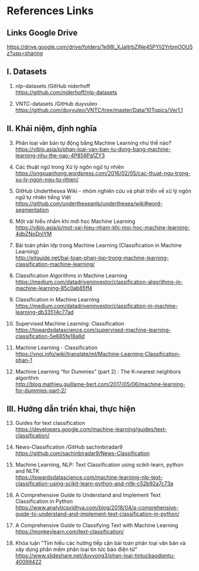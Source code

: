 # References Links

## Links Google Drive

https://drive.google.com/drive/folders/1e98l_XJaItrbZlNe45PYli2YrbmOOU5z?usp=sharing

## I. Datasets

1. nlp-datasets /GitHub niderhoff  
https://github.com/niderhoff/nlp-datasets

2. VNTC-datasets /GitHub duyvuleo  
https://github.com/duyvuleo/VNTC/tree/master/Data/10Topics/Ver1.1

## II. Khái niệm, định nghĩa

3. Phân loại văn bản tự động bằng Machine Learning như thế nào?  
https://viblo.asia/p/phan-loai-van-ban-tu-dong-bang-machine-learning-nhu-the-nao-4P856Pa1ZY3

4. Các thuật ngữ trong Xử lý ngôn ngữ tự nhiên  
https://ongxuanhong.wordpress.com/2016/02/05/cac-thuat-ngu-trong-xu-ly-ngon-ngu-tu-nhien/

5. GitHub Underthesea Wiki - nhóm nghiên cứu và phát triển về xử lý ngôn ngữ tự nhiên tiếng Việt  
https://github.com/undertheseanlp/underthesea/wiki#word-segmentation

6. Một vài hiểu nhầm khi mới học Machine Learning  
https://viblo.asia/p/mot-vai-hieu-nham-khi-moi-hoc-machine-learning-4dbZNoDnlYM

7. Bài toán phân lớp trong Machine Learning (Classification in Machine Learning)  
http://eitguide.net/bai-toan-phan-lop-trong-machine-learning-classification-machine-learning/

8. Classification Algorithms in Machine Learning  
https://medium.com/datadriveninvestor/classification-algorithms-in-machine-learning-85c0ab65ff4

9. Classification in Machine Learning  
https://medium.com/datadriveninvestor/classification-in-machine-learning-db33514c77ad

10. Supervised Machine Learning: Classification  
https://towardsdatascience.com/supervised-machine-learning-classification-5e685fe18a6d

11. Machine Learning - Classification  
https://vnoi.info/wiki/translate/ml/Machine-Learning-Classification-phan-1

12. Machine Learning “for Dummies” (part 2) : The K-nearest neighbors algorithm  
http://blog.mathieu.guillame-bert.com/2017/05/06/machine-learning-for-dummies-part-2/

## III. Hướng dẫn triển khai, thực hiện

13. Guides for text classification  
https://developers.google.com/machine-learning/guides/text-classification/

14. News-Classification /GitHub sachinbiradar9  
https://github.com/sachinbiradar9/News-Classification

15. Machine Learning, NLP: Text Classification using scikit-learn, python and NLTK  
https://towardsdatascience.com/machine-learning-nlp-text-classification-using-scikit-learn-python-and-nltk-c52b92a7c73a

16. A Comprehensive Guide to Understand and Implement Text Classification in Python  
https://www.analyticsvidhya.com/blog/2018/04/a-comprehensive-guide-to-understand-and-implement-text-classification-in-python/

17. A Comprehensive Guide to Classifying Text with Machine Learning  
https://monkeylearn.com/text-classification/

18. Khóa luận "Tìm hiểu các hướng tiếp cận bài toán phân loại văn bản và xây dựng phần mềm phân loại tin tức báo điện tử"  
https://www.slideshare.net/duyvong3/phan-loai-tintucbaodientu-40099422